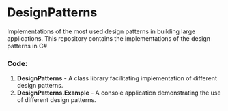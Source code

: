 # DesignPatterns
Implementations of the most used design patterns in building large applications.
This repository contains the implementations of the design patterns in C#

### Code:
1. **DesignPatterns** -  A class library facilitating implementation of different design patterns.
2. **DesignPatterns.Example** - A console application demonstrating the use of different design patterns. 
